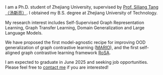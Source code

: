 
I am a Ph.D. student of Zhejiang University, supervised by [Prof. Siliang Tang（汤斯亮）](https://person.zju.edu.cn/siliang/684099.html). I obtained my B.S. degree at Zhejiang University of Technology. 

My research interest includes Self-Supervised Graph Representation Learning, Graph Transfer Learning, Domain Generalization and Large Language Models. 
<!--I have published six papers includes WWW, IJCAI, ECAI, et.al.-->

We have proposed the first model-agnostic recipe for improving OOD generalization of graph contrastive learning ([MARIO](https://github.com/ZhuYun97/MARIO/tree/main)), and the first self-aligned graph contrastive learning framework [RoSA](https://github.com/ZhuYun97/RoSA).
 

I am expected to graduate in June 2025 and seeking job opportunities. Please feel free to [contact me](zhuyun_dcd@zju.edu.cn) if you are interested!
